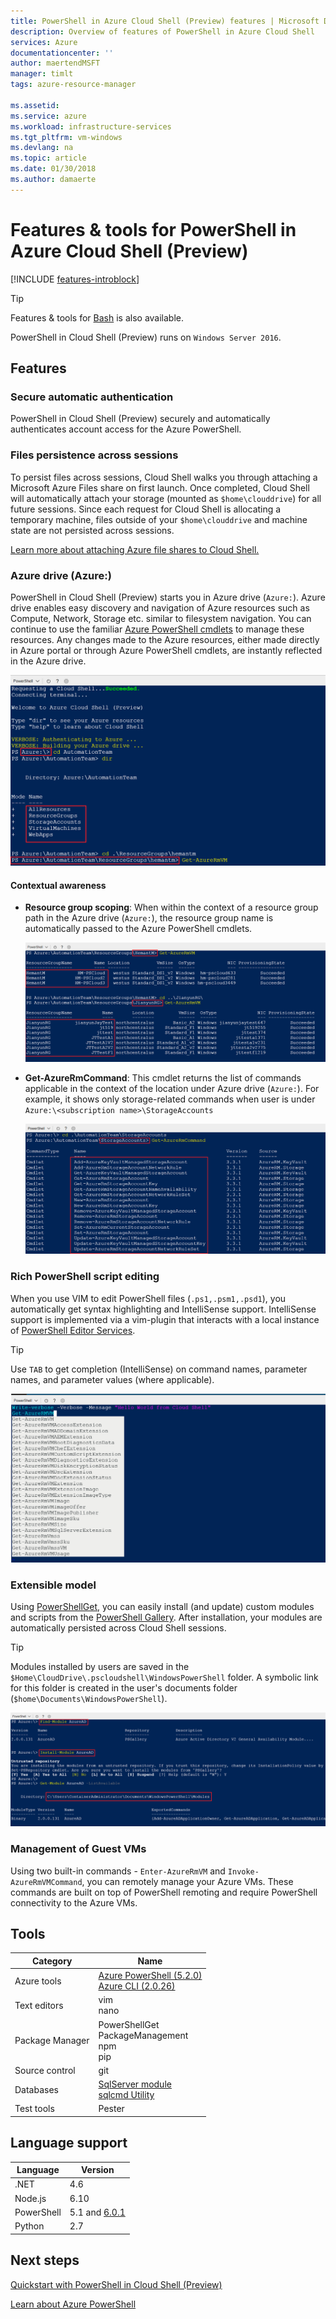 ```yaml
---
title: PowerShell in Azure Cloud Shell (Preview) features | Microsoft Docs
description: Overview of features of PowerShell in Azure Cloud Shell
services: Azure
documentationcenter: ''
author: maertendMSFT
manager: timlt
tags: azure-resource-manager

ms.assetid:
ms.service: azure
ms.workload: infrastructure-services
ms.tgt_pltfrm: vm-windows
ms.devlang: na
ms.topic: article
ms.date: 01/30/2018
ms.author: damaerte
---
```


# Features & tools for PowerShell in Azure Cloud Shell (Preview)

[!INCLUDE [features-introblock](../../includes/cloud-shell-features-introblock.md)]

> [!TIP]
> Features & tools for [Bash](features.md) is also available.

PowerShell in Cloud Shell (Preview) runs on `Windows Server 2016`.

## Features

### Secure automatic authentication

PowerShell in Cloud Shell (Preview) securely and automatically authenticates account access for the Azure PowerShell.

### Files persistence across sessions

To persist files across sessions, Cloud Shell walks you through attaching a Microsoft Azure Files share on first launch.
Once completed, Cloud Shell will automatically attach your storage (mounted as `$home\clouddrive`) for all future sessions.
Since each request for Cloud Shell is allocating a temporary machine, files outside of your `$home\clouddrive` and machine state are not persisted across sessions.

[Learn more about attaching Azure file shares to Cloud Shell.](persisting-shell-storage-powershell.md)

### Azure drive (Azure:)

PowerShell in Cloud Shell (Preview) starts you in Azure drive (`Azure:`).
Azure drive enables easy discovery and navigation of Azure resources such as Compute, Network, Storage etc. similar to filesystem navigation.
You can continue to use the familiar [Azure PowerShell cmdlets](https://docs.microsoft.com/powershell/azure) to manage these resources.
Any changes made to the Azure resources, either made directly in Azure portal or through Azure PowerShell cmdlets, are instantly reflected in the Azure drive.

![](media/features-powershell/azure-drive.png)

#### Contextual awareness
- **Resource group scoping**: When within the context of a resource group path in the Azure drive (`Azure:`), the resource group name is automatically passed to the Azure PowerShell cmdlets.

    ![](media/features-powershell/resource-group-autocomplete.png)

- **Get-AzureRmCommand**: This cmdlet returns the list of commands applicable in the context of the location under Azure drive (`Azure:`). For example, it shows only storage-related commands when user is under `Azure:\<subscription name>\StorageAccounts`

    ![](media/features-powershell/get-azurermcommand.png)

### Rich PowerShell script editing

When you use VIM to edit PowerShell files (`.ps1,.psm1,.psd1`), you automatically get syntax highlighting and IntelliSense support.
IntelliSense support is implemented via a vim-plugin that interacts with a local instance of [PowerShell Editor Services](https://github.com/PowerShell/PowerShellEditorServices).

> [!TIP]
> Use `TAB` to get completion (IntelliSense) on command names, parameter names, and parameter values (where applicable).

![](media/features-powershell/powershell-editing-vim.png)

### Extensible model

Using [PowerShellGet](https://docs.microsoft.com/powershell/module/powershellget), you can easily install (and update) custom modules and scripts from the [PowerShell Gallery](https://www.powershellgallery.com).
After installation, your modules are automatically persisted across Cloud Shell sessions.

> [!TIP]
> Modules installed by users are saved in the `$Home\CloudDrive\.pscloudshell\WindowsPowerShell` folder. A symbolic link for this folder is created in the user's documents folder (`$home\Documents\WindowsPowerShell`).

![](media/features-powershell/powershellget-module.png)

### Management of Guest VMs

Using two built-in commands - `Enter-AzureRmVM` and `Invoke-AzureRmVMCommand`, you can remotely manage your Azure VMs.
These commands are built on top of PowerShell remoting and require PowerShell connectivity to the Azure VMs.

## Tools

|**Category**    |**Name**                                 |
|----------------|-----------------------------------------|
|Azure tools     |[Azure PowerShell (5.2.0)](https://docs.microsoft.com/powershell/azure/overview)<br> [Azure CLI (2.0.26)](https://docs.microsoft.com/cli/azure)|
|Text editors    |vim<br> nano                             |
|Package Manager |PowerShellGet<br> PackageManagement<br> npm<br> pip |
|Source control  |git                                      |
|Databases       |[SqlServer module](https://www.powershellgallery.com/packages/SqlServer)<br> [sqlcmd Utility](https://docs.microsoft.com/sql/tools/sqlcmd-utility)      |
|Test tools      |Pester                                   |

## Language support

|**Language**|**Version**|
|------------|-----------|
|.NET        |4.6        |
|Node.js     |6.10       |
|PowerShell  |5.1 and [6.0.1](https://github.com/PowerShell/powershell/releases)       |
|Python      |2.7        |

## Next steps

[Quickstart with PowerShell in Cloud Shell (Preview)](quickstart-powershell.md)

[Learn about Azure PowerShell](https://docs.microsoft.com/powershell/azure/)
